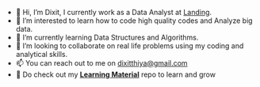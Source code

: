 - 👋 Hi, I’m Dixit, I currently work as a Data Analyst at [Landing](hellolanding.com).
- 👀 I’m interested to learn how to code high quality codes and Analyze big data.
- 🌱 I’m currently learning Data Structures and Algorithms.
- 💞️ I’m looking to collaborate on real life problems using my coding and analytical skills.
- 📫 You can reach out to me on dixitthiya@gmail.com
- 👀 Do check out my [**Learning Material**](https://github.com/dixitthiya/learning-material) repo to learn and grow

<!---
dixitthiya25/dixitthiya25 is a ✨ special ✨ repository because its `README.md` (this file) appears on your GitHub profile.
You can click the Preview link to take a look at your changes.
--->
